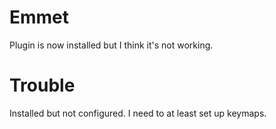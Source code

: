 # Emmet
Plugin is now installed but I think it's not working.

# Trouble
Installed but not configured. I need to at least set up keymaps.
